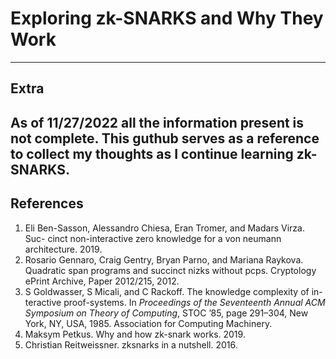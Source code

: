 # Exploring zk-SNARKS and Why They Work

---------
## Extra

As of 11/27/2022 all the information present is not complete. This guthub serves as a reference to collect my thoughts as I continue learning zk-SNARKS.
--------------
## References

1. Eli Ben-Sasson, Alessandro Chiesa, Eran Tromer, and Madars Virza. Suc-
cinct non-interactive zero knowledge for a von neumann architecture. 2019.
2. Rosario Gennaro, Craig Gentry, Bryan Parno, and Mariana Raykova.
Quadratic span programs and succinct nizks without pcps. Cryptology
ePrint Archive, Paper 2012/215, 2012.
3. S Goldwasser, S Micali, and C Rackoff. The knowledge complexity of in-
teractive proof-systems. In *Proceedings of the Seventeenth Annual ACM
Symposium on Theory of Computing*, STOC ’85, page 291–304, New York,
NY, USA, 1985. Association for Computing Machinery.
4. Maksym Petkus. Why and how zk-snark works. 2019.
5. Christian Reitweissner. zksnarks in a nutshell. 2016.
